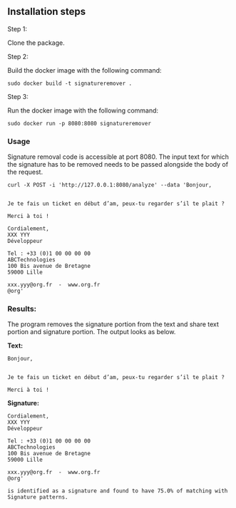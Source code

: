 ## Installation steps
Step 1: 

Clone the package.

Step 2:

Build the docker image with the following command:

`sudo docker build -t signatureremover .`

Step 3: 

Run the docker image with the following command:

`sudo docker run -p 8080:8080 signatureremover`

### Usage
Signature removal code is accessible at port 8080. The input text for which the signature has to be removed needs to be passed alongside the body of the request. 

```
curl -X POST -i 'http://127.0.0.1:8080/analyze' --data 'Bonjour,


Je te fais un ticket en début d’am, peux-tu regarder s’il te plait ?
 
Merci à toi !

Cordialement,
XXX YYY
Développeur 
 
Tel : +33 (0)1 00 00 00 00
ABCTechnologies
100 Bis avenue de Bretagne
59000 Lille
 
xxx.yyy@org.fr  -  www.org.fr
@org'

```


### Results:

The program removes the signature portion from the text and share text portion and signature portion. The output looks as below.

**Text:**
```
Bonjour,


Je te fais un ticket en début d’am, peux-tu regarder s’il te plait ?

Merci à toi !
```


**Signature:**
```
Cordialement,
XXX YYY
Développeur 
 
Tel : +33 (0)1 00 00 00 00
ABCTechnologies
100 Bis avenue de Bretagne
59000 Lille
 
xxx.yyy@org.fr  -  www.org.fr
@org'

is identified as a signature and found to have 75.0% of matching with Signature patterns.
```
